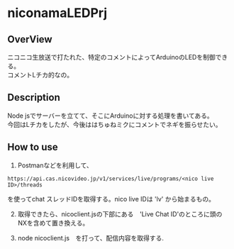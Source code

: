 # niconamaLEDPrj

## OverView
ニコニコ生放送で打たれた、特定のコメントによってArduinoのLEDを制御できる。  
コメントLチカ的なの。

## Description
Node jsでサーバーを立てて、そこにArduinoに対する処理を書いてある。  
今回はLチカをしたが、今後ははちゅねミクにコメントでネギを振らせたい。

## How to use
1. Postmanなどを利用して、
```
https://api.cas.nicovideo.jp/v1/services/live/programs/<nico live ID>/threads
```
を使ってchat スレッドIDを取得する。nico live IDは 'lv' から始まるもの。  

2. 取得できたら、nicoclient.jsの下部にある　'Live Chat ID'のところに頭のNXを含めて置き換える。

3. node nicoclient.js　を打って、配信内容を取得する.
